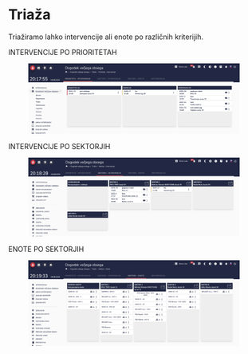 # Triaža

Triažiramo lahko intervencije ali enote po različnih kriterijih.



INTERVENCIJE PO PRIORITETAH

<figure><img src="../.gitbook/assets/image (264).png" alt=""><figcaption></figcaption></figure>



INTERVENCIJE PO SEKTORJIH

<figure><img src="../.gitbook/assets/image (265).png" alt=""><figcaption></figcaption></figure>



ENOTE PO SEKTORJIH

<figure><img src="../.gitbook/assets/image (266).png" alt=""><figcaption></figcaption></figure>

